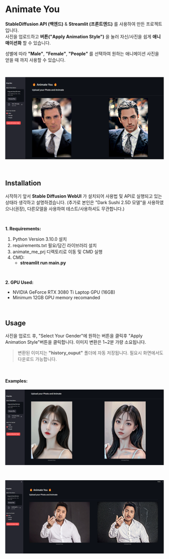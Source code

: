 # Animate You
**StableDiffusion API (백엔드)** & **Streamlit (프론트엔드)** 를 사용하여 만든 프로젝트 입니다. </br> 사진을 업로드하고 **버튼("Apply Animation Style")** 을 눌러 자신/사진을 쉽게 **애니매이션화** 할 수 있습니다. <br>

성별에 따라 **"Male"**, **"Female"**, **"People"** 를 선택하여 원하는 애니메이션 사진을 얻을 때 까지 사용할 수 있습니다.

</br>

![화면 예시](./samples/sample_1.png)

</br>


## Installation
시작하기 앞서 **Stable Diffusion WebUI** 가 설치되어 사용법 및 API로 실행되고 있는 상태라 생각하고 설명하겠습니다. (추가로 본인은 "Dark Sushi 2.5D 모델"을 사용하였으나(권장), 다른모델을 사용하여 테스트/사용하셔도 무관합니다.) 


<br>
 
**1. Requirements:**
1. Python Version 3.10.0 설치
2. requirements.txt 필요/담긴 라이브러리 설치
3. animate_me_prj 디렉토리로 이동 및 CMD 실행
4. CMD:
   - **streamlit run main.py**

<br>

**2. GPU Used:**
 - NVIDIA GeForce RTX 3080 Ti Laptop GPU (16GB)
 - Minimum 12GB GPU memory recomanded

<br>


## Usage
사진을 업로드 후, "Select Your Gender"에 원하는 버튼을 클릭후 "Apply Animation Style"버튼을 클릭합니다. 이미지 변환은 1~2분 가량 소요됩니다. <br>

> 변환된 이미지는 **"history_ouput"** 폴더에 자동 저장됩니다. 필요시 화면에서도 다운로드 가능합니다.

<br>

#### Examples:

![화면 예시](./samples/sample_2.png)

<br>

![화면 예시](./samples/sample_3.png)
